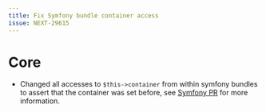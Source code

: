 ```yaml
---
title: Fix Symfony bundle container access
issue: NEXT-29615
---
```

# Core
* Changed all accesses to `$this->container` from within symfony bundles to assert that the container was set before, see [Symfony PR](https://github.com/symfony/symfony/pull/50615) for more information.